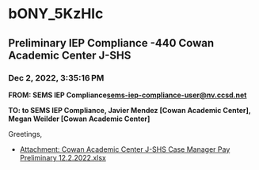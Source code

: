 # bONY_5KzHlc
## Preliminary IEP Compliance -440 Cowan Academic Center J-SHS
### Dec 2, 2022, 3:35:16 PM
**FROM: SEMS IEP Compliance<sems-iep-compliance-user@nv.ccsd.net>**

**TO: to SEMS IEP Compliance, Javier Mendez [Cowan Academic Center], Megan Weilder [Cowan Academic Center]**


Greetings,  





* [Attachment: Cowan Academic Center J-SHS Case Manager Pay Preliminary 12.2.2022.xlsx](bONY_5KzHlc-attachment-1.xlsx)
